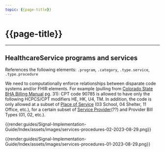 ```yaml
---
topic: {{page-title}}
---
```


# {{page-title}}

---

## HealthcareService programs and services

References the following elements:
`.program`, `.category`, `.type.service`, `.type.procedure`

We need to computationally enforce relationships between disparate code systems and/or FHIR elements.  For example (pulling from [Colorado State BHA Billing Manual](https://hcpf.colorado.gov/sites/hcpf/files/July%202023%20USCS%20Manual%20Draft%20-Final.pdf) pg. 31):
CPT code 90785 is allowed to have only the following HCPCS/CPT modifiers HE, HK, U4, TM. In addition, the code is only allowed at a subset of [Place of Service](https://www.hl7.org/fhir/valueset-service-place.html) (03 School, 04 Shelter, 11 Office, etc.), for a certain subset of [Service Provider](http://hl7.org/fhir/R4/v2/0360/2.7/index.html)(??) and Provider Bill Types (01, 02, etc.).

{{render:guides/Signal-Implementation-Guide/Index/assets/images/services-procedures-02-2023-08-29.png}}

{{render:guides/Signal-Implementation-Guide/Index/assets/images/services-procedures-01-2023-08-29.png}}


